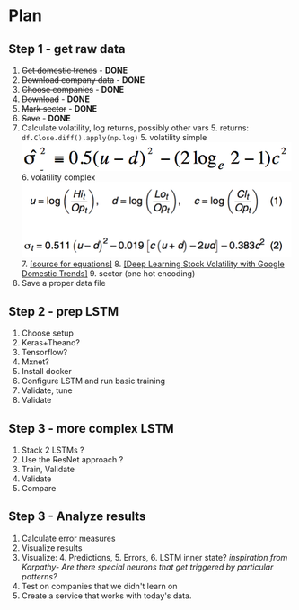 # Plan
## Step 1 - get raw data
1. ~~Get domestic trends~~ - **DONE**
3. ~~Download company data~~ - **DONE**
  4. ~~Choose companies~~ - **DONE**
  5. ~~Download~~ - **DONE**
  6. ~~Mark sector~~ - **DONE**
  7. ~~Save~~ - **DONE**
4. Calculate volatility, log returns, possibly other vars
    5. returns:
        `df.Close.diff().apply(np.log)`
    5. volatility simple
        ![Simplified equation](images/eq_simpl.png)
    6. volatility complex
        ![Complex equation](images/eq_compl.png)
    7. [[source for equations]][0cdb0039]
    8. [[Deep Learning Stock Volatility with Google Domestic Trends]][59d0c0aa]
    9. sector (one hot encoding)
5. Save a proper data file

## Step 2 - prep LSTM
1. Choose setup
  2. Keras+Theano?
  3. Tensorflow?
  4. Mxnet?
2. Install docker
3. Configure LSTM and run basic training
4. Validate, tune
5. Validate

## Step 3 - more complex LSTM
1. Stack 2 LSTMs ?
2. Use the ResNet approach ?
3. Train, Validate
4. Validate
5. Compare

## Step 3 - Analyze results
1. Calculate error measures
2. Visualize results
  3. Visualize:
    4. Predictions,
    5. Errors,
    6. LSTM inner state?
    *inspiration from Karpathy- Are there special neurons that get triggered by particular patterns?*
3. Test on companies that we didn't learn on
3. Create a service that works with today's data.



[59d0c0aa]: https://arxiv.org/pdf/1512.04916v3.pdf "Deep Learning Stock Volatility with Google Domestic Trends"
[0cdb0039]: https://www.cmegroup.com/trading/fx/files/a_estimation_of_security_price.pdf "Equations come from this publication"

